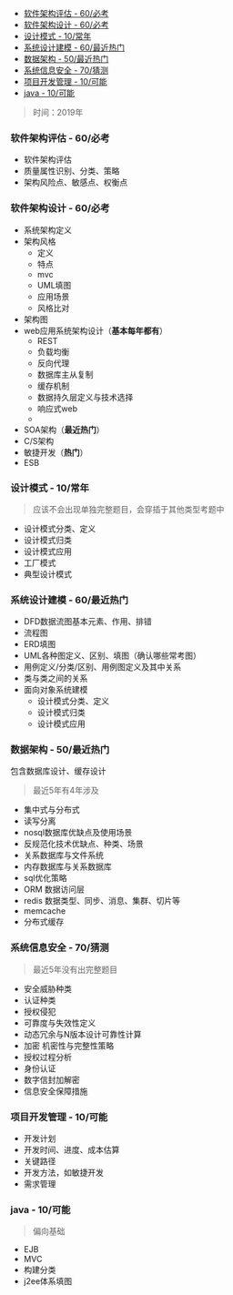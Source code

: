 
<!-- TOC -->

- [软件架构评估 - 60/必考](#软件架构评估---60必考)
- [软件架构设计 - 60/必考](#软件架构设计---60必考)
- [设计模式 - 10/常年](#设计模式---10常年)
- [系统设计建模 - 60/最近热门](#系统设计建模---60最近热门)
- [数据架构 - 50/最近热门](#数据架构---50最近热门)
- [系统信息安全 - 70/猜测](#系统信息安全---70猜测)
- [项目开发管理 - 10/可能](#项目开发管理---10可能)
- [java - 10/可能](#java---10可能)

<!-- /TOC -->

> 时间：2019年

### 软件架构评估 - 60/必考

- 软件架构评估
- 质量属性识别、分类、策略
- 架构风险点、敏感点、权衡点


### 软件架构设计 - 60/必考

- 系统架构定义
- 架构风格
    - 定义
    - 特点
    - mvc
    - UML填图
    - 应用场景
    - 风格比对
- 架构图
- web应用系统架构设计（**基本每年都有**）
    - REST
    - 负载均衡
    - 反向代理
    - 数据库主从复制
    - 缓存机制
    - 数据持久层定义与技术选择
    - 响应式web
    - 
- SOA架构（**最近热门**）
- C/S架构
- 敏捷开发（**热门**）
- ESB


### 设计模式 - 10/常年

> 应该不会出现单独完整题目，会穿插于其他类型考题中

- 设计模式分类、定义
- 设计模式归类
- 设计模式应用
- 工厂模式
- 典型设计模式


### 系统设计建模 - 60/最近热门

- DFD数据流图基本元素、作用、排错
- 流程图
- ERD填图
- UML各种图定义、区别、填图（确认哪些常考图）
- 用例定义/分类/区别、用例图定义及其中关系
- 类与类之间的关系
- 面向对象系统建模
    - 设计模式分类、定义
    - 设计模式归类
    - 设计模式应用

### 数据架构 - 50/最近热门

包含数据库设计、缓存设计

> 最近5年有4年涉及

- 集中式与分布式
- 读写分离
- nosql数据库优缺点及使用场景
- 反规范化技术优缺点、种类、场景
- 关系数据库与文件系统
- 内存数据库与关系数据库
- sql优化策略
- ORM 数据访问层
- redis 数据类型、同步、消息、集群、切片等
- memcache
- 分布式缓存

### 系统信息安全 - 70/猜测

> 最近5年没有出完整题目

- 安全威胁种类
- 认证种类
- 授权侵犯
- 可靠度与失效性定义
- 动态冗余与N版本设计可靠性计算
- 加密 机密性与完整性策略
- 授权过程分析
- 身份认证
- 数字信封加解密
- 信息安全保障措施

### 项目开发管理 - 10/可能

- 开发计划
- 开发时间、进度、成本估算
- 关键路径
- 开发方法，如敏捷开发
- 需求管理

### java - 10/可能

> 偏向基础

- EJB
- MVC
- 构建分类
- j2ee体系填图





